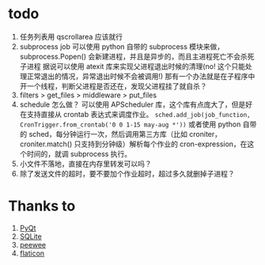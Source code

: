 # todo
1. 任务列表用 qscrollarea 应该就行
2. subprocess job 可以使用 python 自带的 subprocess 模块来做， subprocess.Popen() 会新建进程，并且是异步的，而且主进程死亡不会杀死子进程
   据说可以使用 atexit 库来实现父进程退出时候的清理(no! 这个只能处理正常退出的情况，异常退出时候不会被调用!)
   那有一个办法就是在子程序中开一个线程，判断父进程是否还在，发现父进程挂了就自杀？
3. filters > get_files > middleware > put_files
4. schedule 怎么做？
   可以使用 APScheduler 库，这个库有点庞大了，但是好在支持直接从 crontab 表达式来调度作业。
   `sched.add_job(job_function, CronTrigger.from_crontab('0 0 1-15 may-aug *'))`
   或者使用 python 自带的 sched，每分钟运行一次，然后调用第三方库（比如 croniter，croniter.match() 只支持到分钟级）解析每个作业的 cron-expression，在这个时间的，就调 subprocess 执行。
5. 小文件不落地，直接在内存里转发可以吗？
6. 除了发送文件的超时，要不要加个作业超时，超过多久就删掉子进程？



# Thanks to
1. [PyQt](https://www.riverbankcomputing.com/software/pyqt/)
2. [SQLite](https://www.sqlite.org/index.html)
3. [peewee](https://github.com/coleifer/peewee)
4. [flaticon](https://www.flaticon.com/icon-fonts-most-downloaded/2?weight=bold&corner=rounded&type=uicon)
